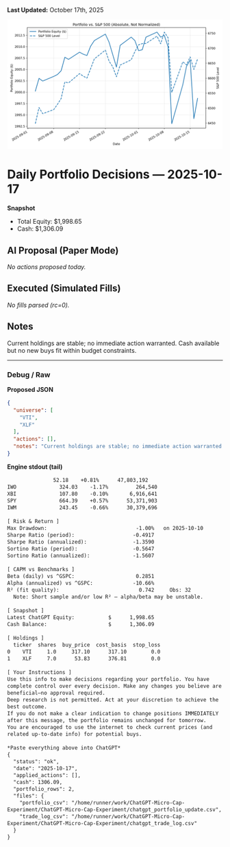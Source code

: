 **Last Updated:** October 17th, 2025

![Latest Performance Results](Results.png)

# Daily Portfolio Decisions — 2025-10-17

**Snapshot**
- Total Equity: $1,998.65
- Cash: $1,306.09

## AI Proposal (Paper Mode)
_No actions proposed today._

## Executed (Simulated Fills)
_No fills parsed (rc=0)._

## Notes
Current holdings are stable; no immediate action warranted. Cash available but no new buys fit within budget constraints.

---
### Debug / Raw
**Proposed JSON**
```json
{
  "universe": [
    "VTI",
    "XLF"
  ],
  "actions": [],
  "notes": "Current holdings are stable; no immediate action warranted. Cash available but no new buys fit within budget constraints."
}
```

**Engine stdout (tail)**
```
               52.18    +0.81%      47,803,192
IWO              324.03    -1.17%         264,540
XBI              107.80    -0.10%       6,916,641
SPY              664.39    +0.57%      53,371,903
IWM              243.45    -0.66%      30,379,696

[ Risk & Return ]
Max Drawdown:                             -1.00%   on 2025-10-10
Sharpe Ratio (period):                   -0.4917
Sharpe Ratio (annualized):               -1.3590
Sortino Ratio (period):                  -0.5647
Sortino Ratio (annualized):              -1.5607

[ CAPM vs Benchmarks ]
Beta (daily) vs ^GSPC:                    0.2851
Alpha (annualized) vs ^GSPC:             -10.66%
R² (fit quality):                          0.742     Obs: 32
  Note: Short sample and/or low R² — alpha/beta may be unstable.

[ Snapshot ]
Latest ChatGPT Equity:           $      1,998.65
Cash Balance:                    $      1,306.09

[ Holdings ]
  ticker  shares  buy_price  cost_basis  stop_loss
0    VTI     1.0     317.10      317.10        0.0
1    XLF     7.0      53.83      376.81        0.0

[ Your Instructions ]
Use this info to make decisions regarding your portfolio. You have complete control over every decision. Make any changes you believe are beneficial—no approval required.
Deep research is not permitted. Act at your discretion to achieve the best outcome.
If you do not make a clear indication to change positions IMMEDIATELY after this message, the portfolio remains unchanged for tomorrow.
You are encouraged to use the internet to check current prices (and related up-to-date info) for potential buys.

*Paste everything above into ChatGPT*
{
  "status": "ok",
  "date": "2025-10-17",
  "applied_actions": [],
  "cash": 1306.09,
  "portfolio_rows": 2,
  "files": {
    "portfolio_csv": "/home/runner/work/ChatGPT-Micro-Cap-Experiment/ChatGPT-Micro-Cap-Experiment/chatgpt_portfolio_update.csv",
    "trade_log_csv": "/home/runner/work/ChatGPT-Micro-Cap-Experiment/ChatGPT-Micro-Cap-Experiment/chatgpt_trade_log.csv"
  }
}

```